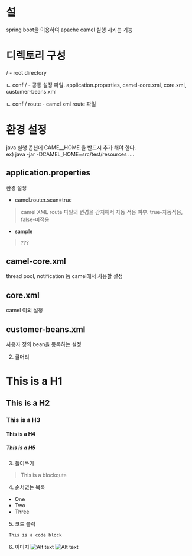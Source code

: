 # 설
spring boot을 이용하여 apache camel 실행 시키는 기능
 
 
디렉토리 구성
=============
 /                - root directory
 
  ㄴ conf /        - 공통 설정 파일. application.properties, camel-core.xml, core.xml, customer-beans.xml
  
  ㄴ conf / route  - camel xml route 파일
 

환경 설정 
========
java 실행 옵션에 CAME__HOME 을 반드시 추가 해야 한다.    
ex) java -jar -DCAMEL_HOME=src/test/resources ....


application.properties
--------------
환경 설정 

* camel.router.scan=true 
> camel XML route 파일의 변경을 감지해서 자동 적용 여부. true-자동적용, false-미적용 
* sample
> ???



camel-core.xml
--------------
thread pool, notification 등 camel에서 사용할 설정
 

core.xml
---------
camel 이외 설정


customer-beans.xml
-----------------------
사용자 정의 bean을 등록하는 설정












 2. 글머리
# This is a H1
## This is a H2
### This is a H3
#### This is a H4
##### This is a H5

 3. 들여쓰기
> This is a blockqute

 4. 순서없는 목록
* One
* Two
* Three

 5. 코드 블럭
<pre><code> This is a code block </code></pre>

 6. 이미지
![Alt text](/path/to/img.jpg)
![Alt text](http://swalloow.tistory.com/321451611/)
